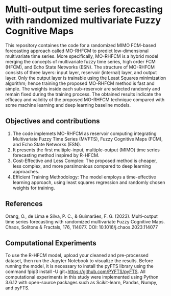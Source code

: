 # Multi-output time series forecasting with randomized multivariate Fuzzy Cognitive Maps
This repository containes the code for a randomized MIMO FCM-based forecasting approach called MO-RHFCM to predict low-dimensional multivariate time series. More specifically, MO-RHFCM is a hybrid model merging 
the concepts of multivariate fuzzy time series, high order FCM (HFCM), and Echo State Networks (ESN). The structure of MO-RHFCM consists of three layers: input layer, reservoir (internal) layer, and output layer.
Only the output layer is trainable using the Least Squares minimization algorithm; hence training the proposed MO-RHFCM method is fast and simple. The weights inside each sub-reservoir are selected randomly and 
remain fixed during the training process. The obtained results indicate the efficacy and validity of the proposed MO-RHFCM technique compared with some machine learning and deep learning baseline models.

## Objectives and contributions
1) The code implemets MO-RHFCM as reservoir computing integrating Multivariate Fuzzy Time Series (MVFTS), Fuzzy Cognitive Maps (FCM), and Echo State Networks (ESN).
2) It presents the first multiple-input, multiple-output (MIMO) time series forecasting method inspired by R-HFCM.
3) Cost-Effective and Less Complex: The proposed method is cheaper, less complex, and more parsimonious compared to deep learning approaches.
4) Efficient Training Methodology: The model employs a time-effective learning approach, using least squares regression and randomly chosen weights for training.

## References
Orang, O., de Lima e Silva, P. C., & Guimarães, F. G. (2023). Multi-output time series forecasting with randomized multivariate Fuzzy Cognitive Maps. Chaos, Solitons & Fractals, 176, 114077. 
DOI: 10.1016/j.chaos.2023.114077

## Computational Experiments

To use the R-HFCM model, upload your cleaned and pre-processed dataset, then run the Jupyter Notebook to visualize the results. Before running the model, it is necessary to install the pyFTS library using the command !pip3 install -U git+https://github.com/PYFTS/pyFTS. 
All computational experiments in this study were implemented using Python 3.6.12 with open-source packages such as Scikit-learn, Pandas, Numpy, and pyFTS.
